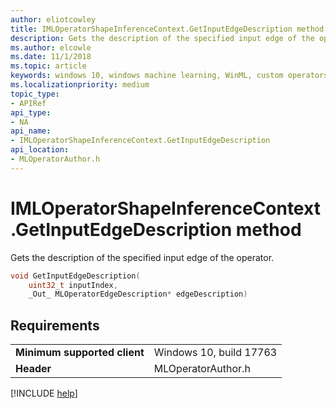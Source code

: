 ```yaml
---
author: eliotcowley
title: IMLOperatorShapeInferenceContext.GetInputEdgeDescription method
description: Gets the description of the specified input edge of the operator.
ms.author: elcowle
ms.date: 11/1/2018
ms.topic: article
keywords: windows 10, windows machine learning, WinML, custom operators, GetInputEdgeDescription
ms.localizationpriority: medium
topic_type:
- APIRef
api_type:
- NA
api_name:
- IMLOperatorShapeInferenceContext.GetInputEdgeDescription
api_location:
- MLOperatorAuthor.h
---
```


# IMLOperatorShapeInferenceContext.GetInputEdgeDescription method

Gets the description of the specified input edge of the operator.

```cpp
void GetInputEdgeDescription(
    uint32_t inputIndex,
    _Out_ MLOperatorEdgeDescription* edgeDescription)
```

## Requirements

| | |
|-|-|
| **Minimum supported client** | Windows 10, build 17763 |
| **Header** | MLOperatorAuthor.h |

[!INCLUDE [help](../includes/get-help.md)]
